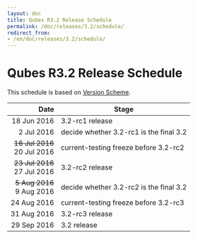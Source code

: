 ```yaml
---
layout: doc
title: Qubes R3.2 Release Schedule
permalink: /doc/releases/3.2/schedule/
redirect_from:
- /en/doc/releases/3.2/schedule/
---
```


Qubes R3.2 Release Schedule
===========================

This schedule is based on [Version Scheme](/doc/version-scheme/#release-schedule).

|  Date       | Stage                                   |
| -----------:| --------------------------------------- |
| 18 Jun 2016 | 3.2-rc1 release                         |
|  2 Jul 2016 | decide whether 3.2-rc1 is the final 3.2 |
| ~~16 Jul 2016~~ <br/> 20 Jul 2016 | current-testing freeze before 3.2-rc2   |
| ~~23 Jul 2016~~ <br/> 27 Jul 2016 | 3.2-rc2 release                         |
| ~~5 Aug 2016~~ <br/> 9 Aug 2016 | decide whether 3.2-rc2 is the final 3.2 |
| 24 Aug 2016 | current-testing freeze before 3.2-rc3   |
| 31 Aug 2016 | 3.2-rc3 release                         |
| 29 Sep 2016 | 3.2 release                             |
